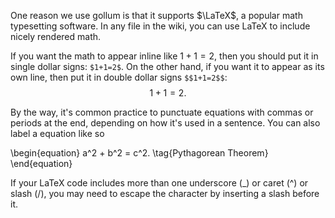 One reason we use gollum is that it supports $\LaTeX$, a popular math typesetting software. In any file in the wiki, you can use LaTeX to include nicely rendered math.

If you want the math to appear inline like $1+1=2$, then you should put it in single dollar signs: `$1+1=2$`. On the other hand, if you want it to appear as its own line, then put it in double dollar signs `$$1+1=2$$`: $$1+1=2.$$

By the way, it's common practice to punctuate equations with commas or periods at the end, depending on how it's used in a sentence. You can also label a equation like so

\begin{equation}
a^2 + b^2 = c^2. \tag{Pythagorean Theorem}
\end{equation}

If your LaTeX code includes more than one underscore (_) or caret (^) or slash (/), you may need to escape the character by inserting a slash before it.